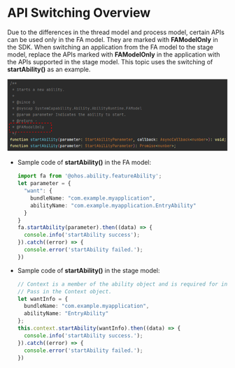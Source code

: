 # API Switching Overview


Due to the differences in the thread model and process model, certain APIs can be used only in the FA model. They are marked with **FAModelOnly** in the SDK. When switching an application from the FA model to the stage model, replace the APIs marked with **FAModelOnly** in the application with the APIs supported in the stage model. This topic uses the switching of **startAbility()** as an example.

![api-switch-overview](figures/api-switch-overview.png)

 

- Sample code of **startAbility()** in the FA model:

  ```ts
  import fa from '@ohos.ability.featureAbility';
  let parameter = {
    "want": {
      bundleName: "com.example.myapplication",
      abilityName: "com.example.myapplication.EntryAbility"
    }
  }
  fa.startAbility(parameter).then((data) => {
    console.info('startAbility success');
  }).catch((error) => {
    console.error('startAbility failed.');
  })
  ```

- Sample code of **startAbility()** in the stage model:

  ```ts
  // Context is a member of the ability object and is required for invoking inside a non-ability object.
  // Pass in the Context object.
  let wantInfo = {
    bundleName: "com.example.myapplication",
    abilityName: "EntryAbility"
  };
  this.context.startAbility(wantInfo).then((data) => {
    console.info('startAbility success.');
  }).catch((error) => {
    console.error('startAbility failed.');
  })
  ```
